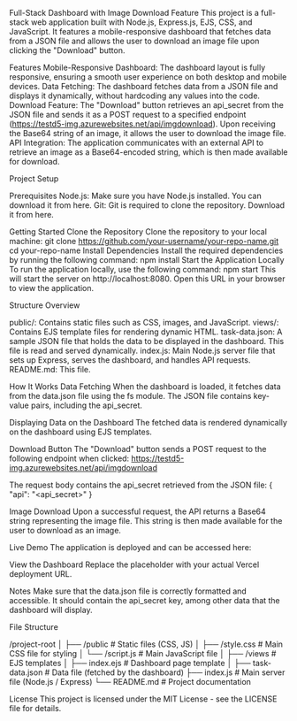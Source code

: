 Full-Stack Dashboard with Image Download Feature
This project is a full-stack web application built with Node.js, Express.js, EJS, CSS, and JavaScript. It features a mobile-responsive dashboard that fetches data from a JSON file and allows the user to download an image file upon clicking the "Download" button.

Features
Mobile-Responsive Dashboard: The dashboard layout is fully responsive, ensuring a smooth user experience on both desktop and mobile devices.
Data Fetching: The dashboard fetches data from a JSON file and displays it dynamically, without hardcoding any values into the code.
Download Feature: The "Download" button retrieves an api_secret from the JSON file and sends it as a POST request to a specified endpoint (https://testd5-img.azurewebsites.net/api/imgdownload). Upon receiving the Base64 string of an image, it allows the user to download the image file.
API Integration: The application communicates with an external API to retrieve an image as a Base64-encoded string, which is then made available for download.

Project Setup

Prerequisites
Node.js: Make sure you have Node.js installed. You can download it from here.
Git: Git is required to clone the repository. Download it from here.

Getting Started
Clone the Repository
Clone the repository to your local machine:
git clone https://github.com/your-username/your-repo-name.git
cd your-repo-name
Install Dependencies
Install the required dependencies by running the following command:
npm install
Start the Application Locally
To run the application locally, use the following command:
npm start
This will start the server on http://localhost:8080. Open this URL in your browser to view the application.

Structure Overview

public/: Contains static files such as CSS, images, and JavaScript.
views/: Contains EJS template files for rendering dynamic HTML.
task-data.json: A sample JSON file that holds the data to be displayed in the dashboard. This file is read and served dynamically.
index.js: Main Node.js server file that sets up Express, serves the dashboard, and handles API requests.
README.md: This file.

How It Works
Data Fetching
When the dashboard is loaded, it fetches data from the data.json file using the fs module. The JSON file contains key-value pairs, including the api_secret.

Displaying Data on the Dashboard
The fetched data is rendered dynamically on the dashboard using EJS templates.

Download Button
The "Download" button sends a POST request to the following endpoint when clicked:
https://testd5-img.azurewebsites.net/api/imgdownload

The request body contains the api_secret retrieved from the JSON file:
{
  "api": "<api_secret>"
}

Image Download
Upon a successful request, the API returns a Base64 string representing the image file. This string is then made available for the user to download as an image.

Live Demo
The application is deployed and can be accessed here:

View the Dashboard
Replace the placeholder with your actual Vercel deployment URL.

Notes
Make sure that the data.json file is correctly formatted and accessible. It should contain the api_secret key, among other data that the dashboard will display.

File Structure

/project-root
│
├── /public                    # Static files (CSS, JS)
│   ├── /style.css             # Main CSS file for styling
│   └── /script.js             # Main JavaScript file
│
├── /views                     # EJS templates
│   ├── index.ejs              # Dashboard page template
│
├── task-data.json             # Data file (fetched by the dashboard)
├── index.js                   # Main server file (Node.js / Express)
└── README.md                  # Project documentation

License
This project is licensed under the MIT License - see the LICENSE file for details. 
